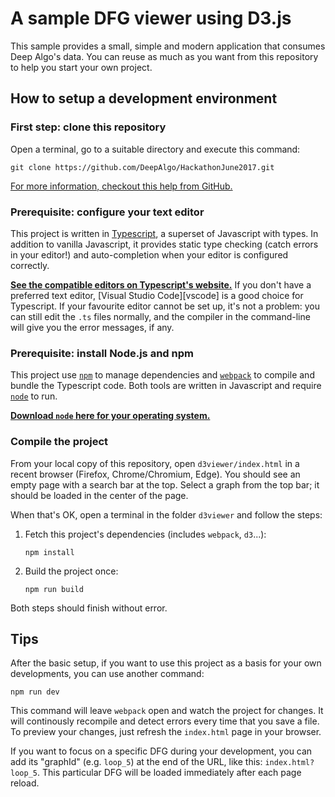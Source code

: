 # A sample DFG viewer using D3.js

This sample provides a small, simple and modern application that consumes
Deep Algo's data. You can reuse as much as you want from this repository to
help you start your own project.

## How to setup a development environment

### First step: clone this repository

Open a terminal, go to a suitable directory and execute this command:

    git clone https://github.com/DeepAlgo/HackathonJune2017.git

[For more information, checkout this help from GitHub.][github-clone]

[github-clone]: https://help.github.com/articles/cloning-a-repository/

### Prerequisite: configure your text editor

This project is written in [Typescript][ts], a superset of Javascript with
types. In addition to vanilla Javascript, it provides static type checking
(catch errors in your editor!) and auto-completion when your editor is
configured correctly.

**[See the compatible editors on Typescript's website.][ts-editors]** If you
don't have a preferred text editor, [Visual Studio Code][vscode] is a good
choice for Typescript. If your favourite editor cannot be set up, it's not a
problem: you can still edit the `.ts` files normally, and the compiler in
the command-line will give you the error messages, if any.

[ts]: https://www.typescriptlang.org/
[ts-editors]: https://www.typescriptlang.org/index.html#download-links

### Prerequisite: install Node.js and npm

This project use [`npm`][npm] to manage dependencies and [`webpack`][webpack]
to compile and bundle the Typescript code. Both tools are written in
Javascript and require [`node`][node] to run.

**[Download `node` here for your operating system.][node-download]**

[npm]: https://www.npmjs.com/
[node]: https://nodejs.org/en/
[webpack]: https://webpack.js.org/
[node-download]: https://nodejs.org/en/download/

### Compile the project

From your local copy of this repository, open `d3viewer/index.html` in a
recent browser (Firefox, Chrome/Chromium, Edge). You should see an empty
page with a search bar at the top. Select a graph from the top bar; it
should be loaded in the center of the page.

When that's OK, open a terminal in the folder `d3viewer` and follow the steps:

 1. Fetch this project's dependencies (includes `webpack`, `d3`...):

        npm install

 2. Build the project once:

        npm run build

Both steps should finish without error.

## Tips

After the basic setup, if you want to use this project as a basis for your own
developments, you can use another command:

    npm run dev

This command will leave `webpack` open and watch the project for changes.
It will continously recompile and detect errors every time that you save a
file. To preview your changes, just refresh the `index.html` page in your
browser.

If you want to focus on a specific DFG during your development, you can
add its "graphId" (e.g. `loop_5`) at the end of the URL, like this:
`index.html?loop_5`. This particular DFG will be loaded immediately after
each page reload.


